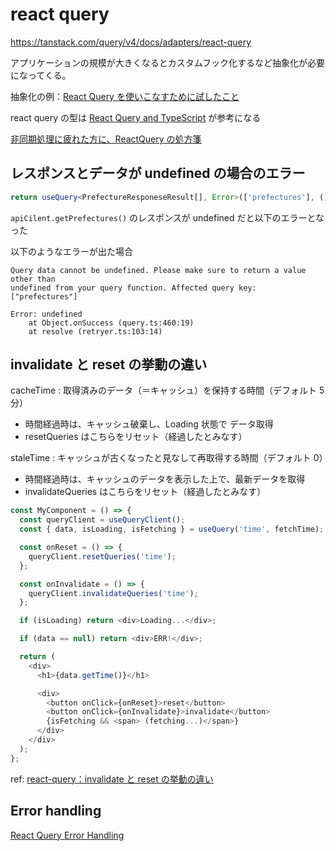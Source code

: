 # react query

https://tanstack.com/query/v4/docs/adapters/react-query

アプリケーションの規模が大きくなるとカスタムフック化するなど抽象化が必要になってくる。

抽象化の例：[React Query を使いこなすために試したこと](https://zenn.dev/himorishige/articles/76e903bc5a1aa2)

react query の型は [React Query and TypeScript](https://tkdodo.eu/blog/react-query-and-type-script) が参考になる

[非同期処理に疲れた方に、ReactQuery の処方箋](https://zenn.dev/t_keshi/articles/react-query-prescription#reactquery%E3%81%AE%E5%87%A6%E6%96%B9%E7%AE%8B)

## レスポンスとデータが undefined の場合のエラー

```typescript
return useQuery<PrefectureResponeseResult[], Error>(['prefectures'], () => apiCilent.getPrefectures());
```

`apiCilent.getPrefectures()` のレスポンスが undefined だと以下のエラーとなった

以下のようなエラーが出た場合

```
Query data cannot be undefined. Please make sure to return a value other than
undefined from your query function. Affected query key: ["prefectures"]

Error: undefined
    at Object.onSuccess (query.ts:460:19)
    at resolve (retryer.ts:103:14)
```

## invalidate と reset の挙動の違い

cacheTime : 取得済みのデータ（＝キャッシュ）を保持する時間（デフォルト 5 分）

- 時間経過時は、キャッシュ破棄し、Loading 状態で データ取得
- resetQueries はこちらをリセット（経過したとみなす）

staleTime : キャッシュが古くなったと見なして再取得する時間（デフォルト 0）

- 時間経過時は、キャッシュのデータを表示した上で、最新データを取得
- invalidateQueries はこちらをリセット（経過したとみなす）

```typescript
const MyComponent = () => {
  const queryClient = useQueryClient();
  const { data, isLoading, isFetching } = useQuery('time', fetchTime);

  const onReset = () => {
    queryClient.resetQueries('time');
  };

  const onInvalidate = () => {
    queryClient.invalidateQueries('time');
  };

  if (isLoading) return <div>Loading...</div>;

  if (data == null) return <div>ERR!</div>;

  return (
    <div>
      <h1>{data.getTime()}</h1>

      <div>
        <button onClick={onReset}>reset</button>
        <button onClick={onInvalidate}>invalidate</button>
        {isFetching && <span> (fetching...)</span>}
      </div>
    </div>
  );
};
```

ref: [react-query：invalidate と reset の挙動の違い](https://oita.oika.me/2021/09/06/react-query-reset-vs-invalidate)

## Error handling

[React Query Error Handling](https://tkdodo.eu/blog/react-query-error-handling#error-boundaries)
